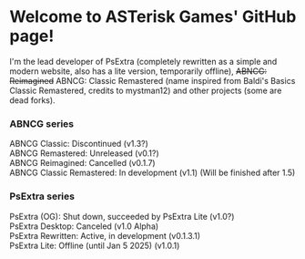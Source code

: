 # Welcome to ASTerisk Games' GitHub page!
I'm the lead developer of PsExtra (completely rewritten as a simple and modern website, also has a lite version, temporarily offline), ~~ABNCG: Reimagined~~ ABNCG: Classic Remastered (name inspired from Baldi's Basics Classic Remastered, credits to mystman12) and other projects (some are dead forks).

### ABNCG series <br/>
ABNCG Classic: Discontinued (v1.3?) <br/>
ABNCG Remastered: Unreleased (v0.1?) <br/>
ABNCG Reimagined: Cancelled (v0.1.7) <br/>
ABNCG Classic Remastered: In development (v1.1) (Will be finished after 1.5)

### PsExtra series <br/>
PsExtra (OG): Shut down, succeeded by PsExtra Lite (v1.0?) <br/>
PsExtra Desktop: Canceled (v1.0 Alpha) <br/>
PsExtra Rewritten: Active, in development (v0.1.3.1) <br/>
PsExtra Lite: Offline (until Jan 5 2025) (v1.0.1)

<!-- IF THERE ARE TYPOS, I'LL TRY TO FIX IT ASAP! -->
